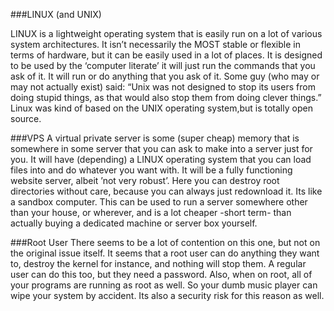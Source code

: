 ###LINUX (and UNIX)

LINUX is a lightweight operating system that is easily run on a lot of various system architectures. It isn’t necessarily the MOST stable or flexible in terms of hardware, but it can be easily used in a lot of places. 
    It is designed to be used by the ‘computer literate’ it will just run the commands that you ask of it. It will run or do anything that you ask of it. Some guy (who may or may not actually exist) said: “Unix was not designed to stop its users from doing stupid things, as that would also stop them from doing clever things.” Linux was kind of based on the UNIX operating system,but is totally open source. 



###VPS
    A virtual private server is some (super cheap) memory that is somewhere in some server that you can ask to make into a server just for you. It will have (depending) a LINUX operating system that you can load files into and do whatever you want with. It will be a fully functioning website server, albeit ’not very robust’. Here you can destroy root directories without care, because you can always just redownload it. Its like a sandbox computer. 
    This can be used to run a server somewhere other than your house, or wherever, and is  a lot cheaper -short term- than actually buying a dedicated machine or server box yourself. 

###Root User
    There seems to be a lot of contention on this one, but not on the original issue itself. It seems that a root user can do anything they want to, destroy the kernel for instance, and nothing will stop them. A regular user can do this too, but they need a password.  Also, when on root, all of your programs are running as root as well. So your dumb music player can wipe your system by accident. Its also a security risk for this reason as well.




